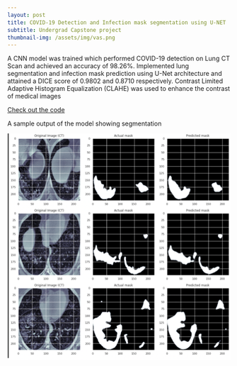```yaml
---
layout: post
title: COVID-19 Detection and Infection mask segmentation using U-NET
subtitle: Undergrad Capstone project
thumbnail-img: /assets/img/vas.png
---
```

A CNN model was trained which performed COVID-19 detection on Lung CT Scan and achieved an accuracy of 98.26%. Implemented lung segmentation and infection mask prediction using U-Net architecture and attained a DICE score of 0.9802 and 0.8710 respectively. Contrast Limited Adaptive Histogram Equalization (CLAHE) was used to enhance the contrast of medical images

[Check out the code](https://github.com/Sanjanav-98/COVID-19-Detection-and-Lung-Segmentation-using-UNet)

A sample output of the model showing segmentation 

![alt text](/assets/img/covid.png)





